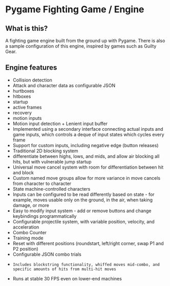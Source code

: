 # Pygame Fighting Game / Engine

## What is this?
A fighting game engine built from the ground up with Pygame. There is also a sample configuration of this engine, inspired by games such as Guilty Gear.

## Engine features
- Collision detection
- Attack and character data as configurable JSON
-   hurtboxes
-   hitboxes
-   startup
-   active frames
-   recovery
-   motion inputs
- Motion input detection + Lenient input buffer
-   Implemented using a secondary interface connecting actual inputs and game inputs, which controls a deque of input states which cycles every frame
-   Support for custom inputs, including negative edge (button releases)
- Traditional 2D blocking system
-   differentiate between highs, lows, and mids, and allow air blocking all hits, but with vulnerable jump startup
- Universal move cancel system with room for differentiation between hit and block
-   Custom named move groups allow for more variance in move cancels from character to character
- State machine-controlled characters
-   Inputs can be configured to be read differently based on state - for example, moves usable only on the ground, in the air, when taking damage, or more
- Easy to modify input system - add or remove buttons and change keybindings programmatically
- Configurable projectile system, with variable position, velocity, and acceleration
- Combo Counter
- Training mode
-   Reset with different positions (roundstart, left/right corner, swap P1 and P2 position)
-   Configurable JSON combo trials
-     Includes blockstring functionality, whiffed moves mid-combo, and specific amounts of hits from multi-hit moves
- Runs at stable 30 FPS even on lower-end machines
